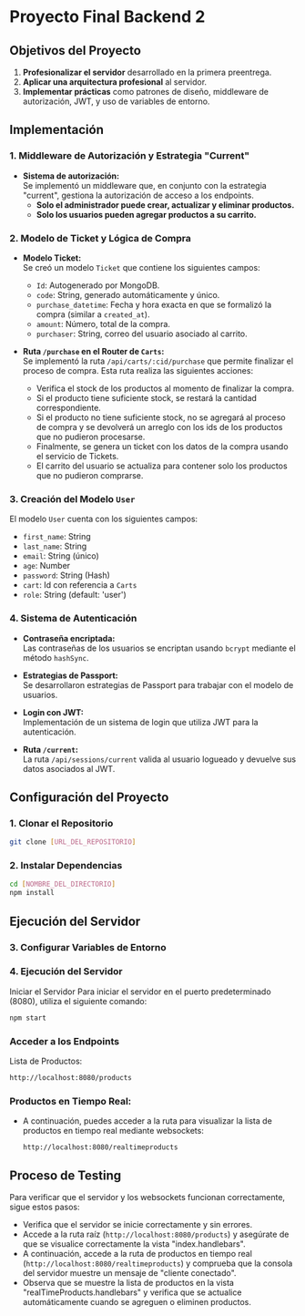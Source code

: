 # Proyecto Final Backend 2

## Objetivos del Proyecto

1. **Profesionalizar el servidor** desarrollado en la primera preentrega.
2. **Aplicar una arquitectura profesional** al servidor.
3. **Implementar prácticas** como patrones de diseño, middleware de autorización, JWT, y uso de variables de entorno.

## Implementación

### 1. Middleware de Autorización y Estrategia "Current"

- **Sistema de autorización:**  
  Se implementó un middleware que, en conjunto con la estrategia "current", gestiona la autorización de acceso a los endpoints.
  - **Solo el administrador puede crear, actualizar y eliminar productos.**
  - **Solo los usuarios pueden agregar productos a su carrito.**

### 2. Modelo de Ticket y Lógica de Compra

- **Modelo Ticket:**  
  Se creó un modelo `Ticket` que contiene los siguientes campos:
  - `Id`: Autogenerado por MongoDB.
  - `code`: String, generado automáticamente y único.
  - `purchase_datetime`: Fecha y hora exacta en que se formalizó la compra (similar a `created_at`).
  - `amount`: Número, total de la compra.
  - `purchaser`: String, correo del usuario asociado al carrito.

- **Ruta `/purchase` en el Router de `Carts`:**  
  Se implementó la ruta `/api/carts/:cid/purchase` que permite finalizar el proceso de compra. Esta ruta realiza las siguientes acciones:
  - Verifica el stock de los productos al momento de finalizar la compra.
  - Si el producto tiene suficiente stock, se restará la cantidad correspondiente.
  - Si el producto no tiene suficiente stock, no se agregará al proceso de compra y se devolverá un arreglo con los ids de los productos que no pudieron procesarse.
  - Finalmente, se genera un ticket con los datos de la compra usando el servicio de Tickets.
  - El carrito del usuario se actualiza para contener solo los productos que no pudieron comprarse.

### 3. Creación del Modelo `User`

El modelo `User` cuenta con los siguientes campos:

- `first_name`: String
- `last_name`: String
- `email`: String (único)
- `age`: Number
- `password`: String (Hash)
- `cart`: Id con referencia a `Carts`
- `role`: String (default: 'user')

### 4. Sistema de Autenticación

- **Contraseña encriptada:**  
  Las contraseñas de los usuarios se encriptan usando `bcrypt` mediante el método `hashSync`.

- **Estrategias de Passport:**  
  Se desarrollaron estrategias de Passport para trabajar con el modelo de usuarios.

- **Login con JWT:**  
  Implementación de un sistema de login que utiliza JWT para la autenticación.

- **Ruta `/current`:**  
  La ruta `/api/sessions/current` valida al usuario logueado y devuelve sus datos asociados al JWT.

## Configuración del Proyecto

### 1. Clonar el Repositorio

   ```bash
   git clone [URL_DEL_REPOSITORIO]
   ```


### 2. Instalar Dependencias
```bash
cd [NOMBRE_DEL_DIRECTORIO]
npm install
```

## Ejecución del Servidor

### 3. Configurar Variables de Entorno

### 4. Ejecución del Servidor
Iniciar el Servidor
Para iniciar el servidor en el puerto predeterminado (8080), utiliza el siguiente comando:
```bash
npm start
```
###  Acceder a los Endpoints
Lista de Productos:
```bash
http://localhost:8080/products
```
###  Productos en Tiempo Real:

- A continuación, puedes acceder a la ruta para visualizar la lista de productos en tiempo real mediante websockets:

  ```
  http://localhost:8080/realtimeproducts
  ```

## Proceso de Testing

Para verificar que el servidor y los websockets funcionan correctamente, sigue estos pasos:

- Verifica que el servidor se inicie correctamente y sin errores.
- Accede a la ruta raíz (`http://localhost:8080/products`) y asegúrate de que se visualice correctamente la vista "index.handlebars".
- A continuación, accede a la ruta de productos en tiempo real (`http://localhost:8080/realtimeproducts`) y comprueba que la consola del servidor muestre un mensaje de "cliente conectado".
- Observa que se muestre la lista de productos en la vista "realTimeProducts.handlebars" y verifica que se actualice automáticamente cuando se agreguen o eliminen productos.
